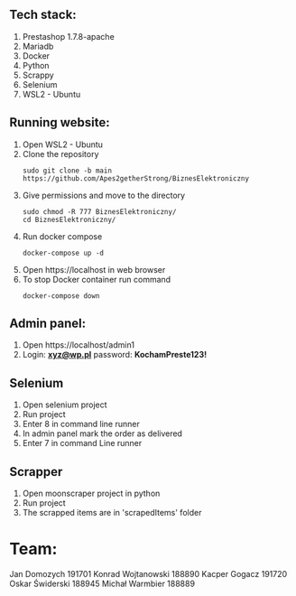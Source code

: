## Tech stack:

1. Prestashop 1.7.8-apache
2. Mariadb
3. Docker
4. Python
5. Scrappy
6. Selenium
7. WSL2 - Ubuntu

## Running website:

1. Open WSL2 - Ubuntu 
2. Clone the repository
    ```
    sudo git clone -b main https://github.com/Apes2getherStrong/BiznesElektroniczny
    ```
3. Give permissions and move to the directory 
    ```
    sudo chmod -R 777 BiznesElektroniczny/
    cd BiznesElektroniczny/
    ```
4. Run docker compose
    ```
    docker-compose up -d
    ```
5. Open https://localhost in web browser 
6. To stop Docker container run command
    ```
    docker-compose down
    ```

## Admin panel:

1. Open https://localhost/admin1
2. Login: **xyz@wp.pl** password: **KochamPreste123!**

## Selenium
1. Open selenium project
2. Run project
3. Enter 8 in command line runner
4. In admin panel mark the order as delivered
5. Enter 7 in command Line runner
   
## Scrapper
1. Open moonscraper project in python
2. Run project
3. The scrapped items are in 'scrapedItems' folder

# Team:
Jan Domozych 191701
Konrad Wojtanowski 188890
Kacper Gogacz 191720
Oskar Świderski 188945
Michał Warmbier 188889
